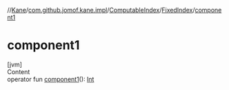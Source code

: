 //[Kane](../../../index.md)/[com.github.jomof.kane.impl](../../index.md)/[ComputableIndex](../index.md)/[FixedIndex](index.md)/[component1](component1.md)



# component1  
[jvm]  
Content  
operator fun [component1](component1.md)(): [Int](https://kotlinlang.org/api/latest/jvm/stdlib/kotlin/-int/index.html)  



